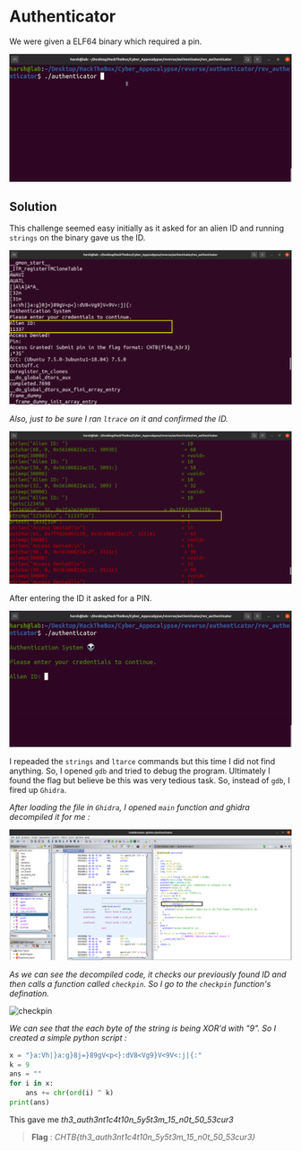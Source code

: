 # Authenticator
We were given a ELF64 binary which required a pin.

![gif](images/id.gif)

## Solution
This challenge seemed easy initially as it asked for an alien ID and running `strings` on the binary gave us the ID.

![strings](images/strings.png)

*Also, just to be sure I ran `ltrace` on it and confirmed the ID.*

![ltrace](images/strings_proof.png)

After entering the ID it asked for a PIN. 

![pin](images/pin.gif)

I repeaded the `strings` and `ltarce` commands but this time I did not find anything. So, I opened `gdb` and tried to debug the program. Ultimately I found the flag but believe be this was very tedious task. So, instead of `gdb`, I fired up `Ghidra`.

*After loading the file in `Ghidra`, I opened `main` function and ghidra decompiled it for me :* 

![ghidra](images/ghidra.png)

*As we can see the decompiled code, it checks our previously found ID and then calls a function called `checkpin`. So I go to the `checkpin` function's defination.*

![checkpin](images/checkpin.png)

*We can see that the each byte of the string is being XOR'd with "9". So I created a simple python script :*

```python
x = "}a:Vh|}a:g}8j=}89gV<p<}:dV8<Vg9}V<9V<:j|{:"
k = 9
ans = ""
for i in x:
	ans += chr(ord(i) ^ k)
print(ans)
```

This gave me *th3_auth3nt1c4t10n_5y5t3m_15_n0t_50_53cur3*

> **Flag** : _CHTB{th3_auth3nt1c4t10n_5y5t3m_15_n0t_50_53cur3}_

